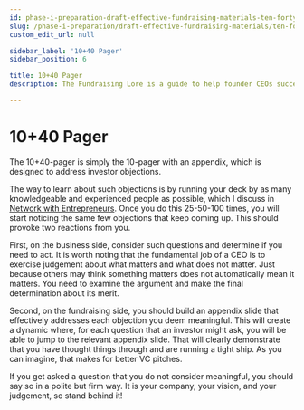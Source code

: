 ```yaml
---
id: phase-i-preparation-draft-effective-fundraising-materials-ten-forty-pager
slug: /phase-i-preparation/draft-effective-fundraising-materials/ten-forty-pager
custom_edit_url: null

sidebar_label: '10+40 Pager'
sidebar_position: 6

title: 10+40 Pager
description: The Fundraising Lore is a guide to help founder CEOs successfully raise early-stage VC financing from Silicon Valley investors.

---
```


# 10+40 Pager

The 10+40-pager is simply the 10-pager with an appendix, which is designed to address investor objections. 

The way to learn about such objections is by running your deck by as many knowledgeable and experienced people as possible, which I discuss in [Network with Entrepreneurs](/phase-i-preparation/network-with-vc-backed-entrepreneurs/why-network). Once you do this 25-50-100 times, you will start noticing the same few objections that keep coming up. This should provoke two reactions from you. 

First, on the business side, consider such questions and determine if you need to act. It is worth noting that the fundamental job of a CEO is to exercise judgement about what matters and what does not matter. Just because others may think something matters does not automatically mean it matters. You need to examine the argument and make the final determination about its merit.

Second, on the fundraising side, you should build an appendix slide that effectively addresses each objection you deem meaningful. This will create a dynamic where, for each question that an investor might ask, you will be able to jump to the relevant appendix slide. That will clearly demonstrate that you have thought things through and are running a tight ship. As you can imagine, that makes for better VC pitches. 

If you get asked a question that you do not consider meaningful, you should say so in a polite but firm way. It is your company, your vision, and your judgement, so stand behind it!